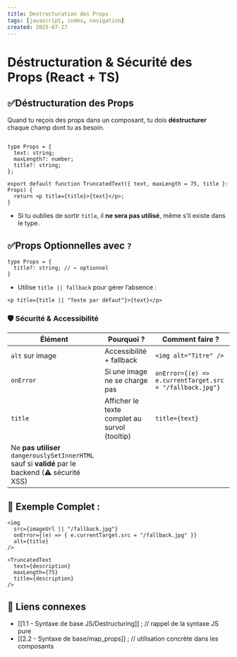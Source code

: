 ```yaml
---
title: Destructuration des Props
tags: [javascript, index, navigation]
created: 2025-07-27
---  
```


# Déstructuration & Sécurité des Props (React + TS)

## ✅Déstructuration des Props

Quand tu reçois des props dans un composant, tu dois **déstructurer** chaque champ dont tu as besoin.

```tsx 

type Props = {
  text: string;
  maxLength?: number;
  title?: string;
};

export default function TruncatedText({ text, maxLength = 75, title }: Props) {
  return <p title={title}>{text}</p>;
}
```

* Si tu oublies de sortir `title`, il **ne sera pas utilisé**, même s’il existe dans le type.

## ✅Props Optionnelles avec `?`
```tsx
type Props = {
  title?: string; // ← optionnel
}
```
* Utilise `title || fallback` pour gérer l’absence :
```tsx
<p title={title || "Texte par défaut"}>{text}</p>
```

### 🛡️ Sécurité & Accessibilité

|Élément|Pourquoi ?|Comment faire ?|
|---|---|---|
|`alt` sur image|Accessibilité + fallback|`<img alt="Titre" />`|
|`onError`|Si une image ne se charge pas|`onError={(e) => e.currentTarget.src = "/fallback.jpg"}`|
|`title`|Afficher le texte complet au survol (tooltip)|`title={text}`|
|Ne **pas utiliser** `dangerouslySetInnerHTML` sauf si **validé** par le backend (⚠️ sécurité XSS)|

## 🧪 Exemple Complet :
```tsx
<img
  src={imageUrl || "/fallback.jpg"}
  onError={(e) => { e.currentTarget.src = "/fallback.jpg" }}
  alt={title}
/>

<TruncatedText
  text={description}
  maxLength={75}
  title={description}
/>
```

## 🔗 Liens connexes

- [[1.1 - Syntaxe de base JS/Destructuring]]  ; // rappel de la syntaxe JS pure
- [[2.2 - Syntaxe de base/map_props]] ; // utilisation concrète dans les composants